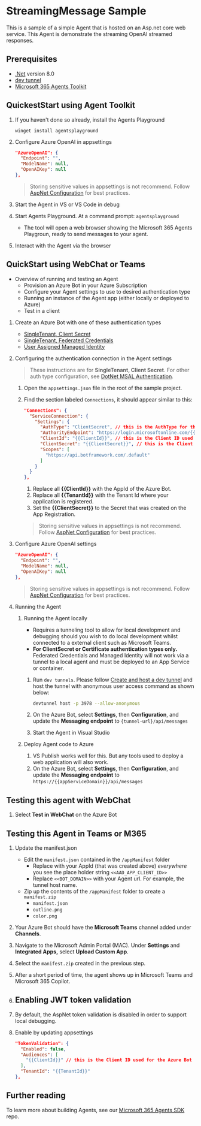 ﻿# StreamingMessage Sample

This is a sample of a simple Agent that is hosted on an Asp.net core web service.  This Agent is demonstrate the streaming OpenAI streamed responses.

## Prerequisites

- [.Net](https://dotnet.microsoft.com/en-us/download/dotnet/8.0) version 8.0
- [dev tunnel](https://learn.microsoft.com/en-us/azure/developer/dev-tunnels/get-started?tabs=windows)
- [Microsoft 365 Agents Toolkit](https://github.com/OfficeDev/microsoft-365-agents-toolkit)

## QuickestStart using Agent Toolkit
1. If you haven't done so already, install the Agents Playground
 
   ```
   winget install agentsplayground
   ```
1. Configure Azure OpenAI in appsettings
   ```json
   "AzureOpenAI": {
     "Endpoint": "",
     "ModelName": null,
     "OpenAIKey": null
   },
   ```
   > Storing sensitive values in appsettings is not recommend.  Follow [AspNet Configuration](https://learn.microsoft.com/en-us/aspnet/core/fundamentals/configuration/?view=aspnetcore-9.0) for best practices.
1. Start the Agent in VS or VS Code in debug
1. Start Agents Playground.  At a command prompt: `agentsplayground`
   - The tool will open a web browser showing the Microsoft 365 Agents Playgroun, ready to send messages to your agent. 
1. Interact with the Agent via the browser

## QuickStart using WebChat or Teams

- Overview of running and testing an Agent
  - Provision an Azure Bot in your Azure Subscription
  - Configure your Agent settings to use to desired authentication type
  - Running an instance of the Agent app (either locally or deployed to Azure)
  - Test in a client

1. Create an Azure Bot with one of these authentication types
   - [SingleTenant, Client Secret](https://github.com/microsoft/Agents/blob/main/docs/HowTo/azurebot-create-single-secret.md)
   - [SingleTenant, Federated Credentials](https://github.com/microsoft/Agents/blob/main/docs/HowTo/azurebot-create-fic.md) 
   - [User Assigned Managed Identity](https://github.com/microsoft/Agents/blob/main/docs/HowTo/azurebot-create-msi.md)

1. Configuring the authentication connection in the Agent settings
   > These instructions are for **SingleTenant, Client Secret**. For other auth type configuration, see [DotNet MSAL Authentication](https://github.com/microsoft/Agents/blob/main/docs/HowTo/MSALAuthConfigurationOptions.md).
   1. Open the `appsettings.json` file in the root of the sample project.

   1. Find the section labeled `Connections`,  it should appear similar to this:

      ```json
      "Connections": {
        "ServiceConnection": {
          "Settings": {
            "AuthType": "ClientSecret", // this is the AuthType for the connection, valid values can be found in Microsoft.Agents.Authentication.Msal.Model.AuthTypes.  The default is ClientSecret.
            "AuthorityEndpoint": "https://login.microsoftonline.com/{{TenantId}}",
            "ClientId": "{{ClientId}}", // this is the Client ID used for the connection.
            "ClientSecret": "{{ClientSecret}}", // this is the Client Secret used for the connection.
            "Scopes": [
              "https://api.botframework.com/.default"
            ]
          }
        }
      },
      ```

      1. Replace all **{{ClientId}}** with the AppId of the Azure Bot.
      1. Replace all **{{TenantId}}** with the Tenant Id where your application is registered.
      1. Set the **{{ClientSecret}}** to the Secret that was created on the App Registration.
      
      > Storing sensitive values in appsettings is not recommend.  Follow [AspNet Configuration](https://learn.microsoft.com/en-us/aspnet/core/fundamentals/configuration/?view=aspnetcore-9.0) for best practices.

1. Configure Azure OpenAI settings
   ```json
   "AzureOpenAI": {
     "Endpoint": "",
     "ModelName": null,
     "OpenAIKey": null
   },
   ```
   > Storing sensitive values in appsettings is not recommend.  Follow [AspNet Configuration](https://learn.microsoft.com/en-us/aspnet/core/fundamentals/configuration/?view=aspnetcore-9.0) for best practices.

1. Running the Agent
   1. Running the Agent locally
      - Requires a tunneling tool to allow for local development and debugging should you wish to do local development whilst connected to a external client such as Microsoft Teams.
      - **For ClientSecret or Certificate authentication types only.**  Federated Credentials and Managed Identity will not work via a tunnel to a local agent and must be deployed to an App Service or container.
      
      1. Run `dev tunnels`. Please follow [Create and host a dev tunnel](https://learn.microsoft.com/en-us/azure/developer/dev-tunnels/get-started?tabs=windows) and host the tunnel with anonymous user access command as shown below:

         ```bash
         devtunnel host -p 3978 --allow-anonymous
         ```

      1. On the Azure Bot, select **Settings**, then **Configuration**, and update the **Messaging endpoint** to `{tunnel-url}/api/messages`

      1. Start the Agent in Visual Studio

   1. Deploy Agent code to Azure
      1. VS Publish works well for this.  But any tools used to deploy a web application will also work.
      1. On the Azure Bot, select **Settings**, then **Configuration**, and update the **Messaging endpoint** to `https://{{appServiceDomain}}/api/messages`

## Testing this agent with WebChat

   1. Select **Test in WebChat** on the Azure Bot

## Testing this Agent in Teams or M365

1. Update the manifest.json
   - Edit the `manifest.json` contained in the `/appManifest` folder
     - Replace with your AppId (that was created above) *everywhere* you see the place holder string `<<AAD_APP_CLIENT_ID>>`
     - Replace `<<BOT_DOMAIN>>` with your Agent url.  For example, the tunnel host name.
   - Zip up the contents of the `/appManifest` folder to create a `manifest.zip`
     - `manifest.json`
     - `outline.png`
     - `color.png`

1. Your Azure Bot should have the **Microsoft Teams** channel added under **Channels**.

1. Navigate to the Microsoft Admin Portal (MAC). Under **Settings** and **Integrated Apps,** select **Upload Custom App**.

1. Select the `manifest.zip` created in the previous step. 

1. After a short period of time, the agent shows up in Microsoft Teams and Microsoft 365 Copilot.

1. ## Enabling JWT token validation
1. By default, the AspNet token validation is disabled in order to support local debugging.
1. Enable by updating appsettings
   ```json
   "TokenValidation": {
     "Enabled": false,
     "Audiences": [
       "{{ClientId}}" // this is the Client ID used for the Azure Bot
     ],
     "TenantId": "{{TenantId}}"
   },
   ```

## Further reading
To learn more about building Agents, see our [Microsoft 365 Agents SDK](https://github.com/microsoft/agents) repo.